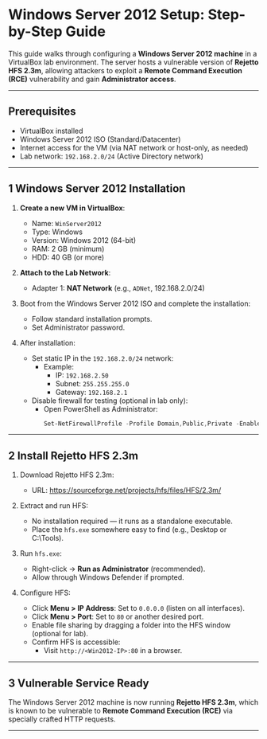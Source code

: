 # Windows Server 2012 Setup: Step-by-Step Guide

This guide walks through configuring a **Windows Server 2012 machine** in a VirtualBox lab environment. The server hosts a vulnerable version of **Rejetto HFS 2.3m**, allowing attackers to exploit a **Remote Command Execution (RCE)** vulnerability and gain **Administrator access**.

---

##  Prerequisites

- VirtualBox installed
- Windows Server 2012 ISO (Standard/Datacenter)
- Internet access for the VM (via NAT network or host-only, as needed)
- Lab network: `192.168.2.0/24` (Active Directory network)

---

## 1️ Windows Server 2012 Installation

1. **Create a new VM in VirtualBox**:
   - Name: `WinServer2012`
   - Type: Windows
   - Version: Windows 2012 (64-bit)
   - RAM: 2 GB (minimum)
   - HDD: 40 GB (or more)

2. **Attach to the Lab Network**:
   - Adapter 1: **NAT Network** (e.g., `ADNet`, 192.168.2.0/24)

3. Boot from the Windows Server 2012 ISO and complete the installation:
   - Follow standard installation prompts.
   - Set Administrator password.

4. After installation:
   - Set static IP in the `192.168.2.0/24` network:
     - Example:
       - IP: `192.168.2.50`
       - Subnet: `255.255.255.0`
       - Gateway: `192.168.2.1`
   - Disable firewall for testing (optional in lab only):
     - Open PowerShell as Administrator:
       ```powershell
       Set-NetFirewallProfile -Profile Domain,Public,Private -Enabled False
       ```

---

## 2️ Install Rejetto HFS 2.3m

1. Download Rejetto HFS 2.3m:
   - URL: https://sourceforge.net/projects/hfs/files/HFS/2.3m/

2. Extract and run HFS:
   - No installation required — it runs as a standalone executable.
   - Place the `hfs.exe` somewhere easy to find (e.g., Desktop or C:\Tools).

3. Run `hfs.exe`:
   - Right-click → **Run as Administrator** (recommended).
   - Allow through Windows Defender if prompted.

4. Configure HFS:
   - Click **Menu > IP Address**: Set to `0.0.0.0` (listen on all interfaces).
   - Click **Menu > Port**: Set to `80` or another desired port.
   - Enable file sharing by dragging a folder into the HFS window (optional for lab).
   - Confirm HFS is accessible:
     - Visit `http://<Win2012-IP>:80` in a browser.

---

## 3️ Vulnerable Service Ready

The Windows Server 2012 machine is now running **Rejetto HFS 2.3m**, which is known to be vulnerable to **Remote Command Execution (RCE)** via specially crafted HTTP requests.

---


